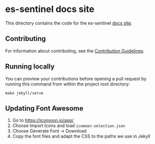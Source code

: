 # es-sentinel docs site

This directory contains the code for the es-sentinel [docs site](https://pulp-digital.github.io/es-sentinel/).

## Contributing

For information about contributing, see the [Contribution Guidelines](https://github.com/pulp-digital/es-sentinel/blob/main/CONTRIBUTING.md).

## Running locally

You can preview your contributions before opening a pull request by running this command from within the project root directory:

`make jekyll/serve`

## Updating Font Awesome

1. Go to <https://icomoon.io/app/>
2. Choose Import Icons and load `icomoon-selection.json`
3. Choose Generate Font → Download
4. Copy the font files and adapt the CSS to the paths we use in Jekyll
